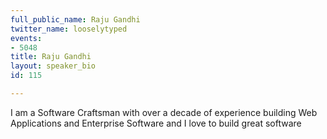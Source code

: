 ```yaml
---
full_public_name: Raju Gandhi
twitter_name: looselytyped
events:
- 5048
title: Raju Gandhi
layout: speaker_bio
id: 115

---
```

I am a Software Craftsman with over a decade of experience building Web Applications and Enterprise Software and I love to build great software